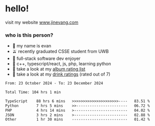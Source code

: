 # hello!

visit my website www.jinevang.com

### who is this person?
- 🦦 my name is evan                                                                  
- 🫒 recently graduated CSSE student from UWB
- 🥕 full-stack software dev enjoyer
- 🍚 c++, typescript/react, js, php, learning python
- 🎹 take a look at my [album rating list](https://bit.ly/albumratings)
- 🧋 take a look at my [drink ratings](https://bit.ly/drinkratings) (rated out of 7)

<!---
jinevang/jinevang is a ✨ special ✨ repository because its `README.md` (this file) appears on your GitHub profile.
You can click the Preview link to take a look at your changes.
--->
<!--START_SECTION:waka-->

```txt
From: 23 October 2024 - To: 23 December 2024

Total Time: 104 hrs 1 min

TypeScript    88 hrs 6 mins   >>>>>>>>>>>>>>>>>>>>>----   83.51 %
Python        7 hrs 5 mins    >>-----------------------   06.72 %
PHP           4 hrs 14 mins   >------------------------   04.02 %
JSON          3 hrs 2 mins    >------------------------   02.88 %
Other         1 hr 30 mins    -------------------------   01.42 %
```

<!--END_SECTION:waka-->
